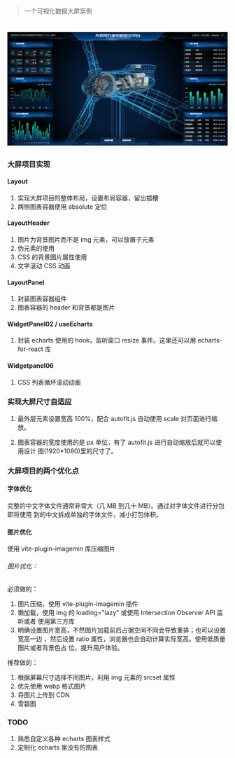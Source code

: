 > 一个可视化数据大屏案例

<h1>
  <img src="./screenshots/screenshot01.png" title="screenshot">
</h1>

### 大屏项目实现

#### Layout

1. 实现大屏项目的整体布局，设置布局容器，留出插槽
2. 两侧图表容器使用 absolute 定位

#### LayoutHeader

1. 图片为背景图片而不是 img 元素，可以放置子元素
1. 伪元素的使用
1. CSS 的背景图片属性使用
1. 文字滚动 CSS 动画

#### LayoutPanel

1. 封装图表容器组件
2. 图表容器的 header 和背景都是图片

#### WidgetPanel02 / useEcharts

1. 封装 echarts 使用的 hook，监听窗口 resize 事件。这里还可以用
   echarts-for-react 库

#### Widgetpanel06

1. CSS 列表循环滚动动画

### 实现大屏尺寸自适应

1. 最外层元素设置宽高 100%，配合 autofit.js 自动使用 scale 对页面进行缩放。

2. 图表容器的宽度使用的是 px 单位，有了 autofit.js 进行自动缩放后就可以使用设计
   图(1920\*1080)里的尺寸了。

### 大屏项目的两个优化点

#### 字体优化

完整的中文字体文件通常非常大（几 MB 到几十 MB）。通过对字体文件进行分包即将使用
到的中文拆成单独的字体文件，减小打包体积。

#### 图片优化

使用 vite-plugin-imagemin 库压缩图片

###### 图片优化：

必须做的：

1. 图片压缩，使用 vite-plugin-imagemin 插件
2. 懒加载，使用 img 的 loading="lazy" 或使用 Intersection Observer API 监听或者
   使用第三方库
3. 明确设置图片宽高，不然图片加载前后占据空间不同会导致重排；也可以设置宽高一边
   ，然后设置 ratio 属性，浏览器也会自动计算实际宽高。使用低质量图片或者背景色占
   位，提升用户体验。

推荐做的：

1. 根据屏幕尺寸选择不同图片，利用 img 元素的 srcset 属性
2. 优先使用 webp 格式图片
3. 将图片上传到 CDN
4. 雪碧图

### TODO

1. 熟悉自定义各种 echarts 图表样式
2. 定制化 echarts 里没有的图表
